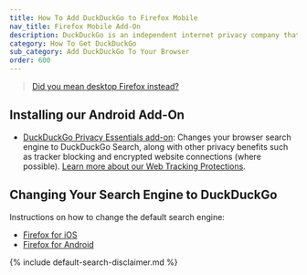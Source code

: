 ```yaml
---
title: How To Add DuckDuckGo to Firefox Mobile
nav_title: Firefox Mobile Add-On
description: DuckDuckGo is an independent internet privacy company that offers a private alternative to Google search & Chrome in one free app.
category: How To Get DuckDuckGo
sub_category: Add DuckDuckGo To Your Browser
order: 600
---
```


> <a href="{{ site.baseurl }}/desktop/firefox">Did you mean desktop Firefox instead?</a>

## Installing our Android Add-On

-   [DuckDuckGo Privacy Essentials add-on](https://addons.mozilla.org/en-US/android/addon/duckduckgo-for-firefox/): Changes your browser search engine to DuckDuckGo Search, along with other privacy benefits such as tracker blocking and encrypted website connections (where possible). <a href="{{ site.baseurl }}/privacy/web-tracking-protections/">Learn more about our Web Tracking Protections</a>.

## Changing Your Search Engine to DuckDuckGo

Instructions on how to change the default search engine:

-   [Firefox for iOS](https://support.mozilla.org/en-US/kb/change-your-default-search-engine-firefox-ios)
-   [Firefox for Android](https://support.mozilla.org/en-US/kb/manage-my-default-search-engines-firefox-android)

{% include default-search-disclaimer.md %}
